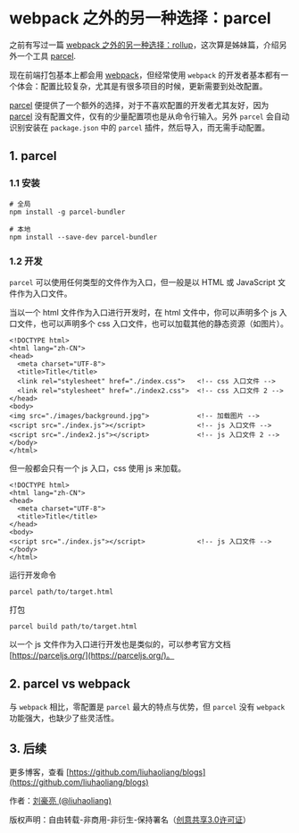 # webpack 之外的另一种选择：parcel

之前有写过一篇 [webpack 之外的另一种选择：rollup](https://github.com/liuhaoliang/blogs/blob/master/advanced/6.md)，这次算是姊妹篇，介绍另外一个工具 [parcel](https://github.com/parcel-bundler/parcel).

现在前端打包基本上都会用 [webpack](https://github.com/webpack/webpack)，但经常使用 `webpack` 的开发者基本都有一个体会：配置比较复杂，尤其是有很多项目的时候，更新需要到处改配置。

[parcel](https://github.com/parcel-bundler/parcel) 便提供了一个额外的选择，对于不喜欢配置的开发者尤其友好，因为 [parcel](https://github.com/parcel-bundler/parcel) 没有配置文件，仅有的少量配置项也是从命令行输入。另外 `parcel` 会自动识别安装在 `package.json` 中的 `parcel` 插件，然后导入，而无需手动配置。

## 1. parcel

### 1.1 安装

```
# 全局
npm install -g parcel-bundler

# 本地
npm install --save-dev parcel-bundler
```

### 1.2 开发

`parcel` 可以使用任何类型的文件作为入口，但一般是以 HTML 或 JavaScript 文件作为入口文件。

当以一个 html 文件作为入口进行开发时，在 html 文件中，你可以声明多个 js 入口文件，也可以声明多个 css 入口文件，也可以加载其他的静态资源（如图片）。 

```
<!DOCTYPE html>
<html lang="zh-CN">
<head>
  <meta charset="UTF-8">
  <title>Title</title>
  <link rel="stylesheet" href="./index.css">   <!-- css 入口文件 -->
  <link rel="stylesheet" href="./index2.css">  <!-- css 入口文件 2 -->
</head>
<body>
<img src="./images/background.jpg">            <!-- 加载图片 -->
<script src="./index.js"></script>             <!-- js 入口文件 -->
<script src="./index2.js"></script>            <!-- js 入口文件 2 -->
</body>
</html>
```

但一般都会只有一个 js 入口，css 使用 js 来加载。

```
<!DOCTYPE html>
<html lang="zh-CN">
<head>
  <meta charset="UTF-8">
  <title>Title</title>
</head>
<body>
<script src="./index.js"></script>             <!-- js 入口文件 -->
</body>
</html>
```

运行开发命令

```
parcel path/to/target.html
```

打包

```
parcel build path/to/target.html
```

以一个 js 文件作为入口进行开发也是类似的，可以参考官方文档 [https://parceljs.org/](https://parceljs.org/)。 

## 2. parcel vs webpack

与 `webpack` 相比，零配置是 `parcel` 最大的特点与优势，但 `parcel` 没有 `webpack` 功能强大，也缺少了些灵活性。 

## 3. 后续

更多博客，查看 [https://github.com/liuhaoliang/blogs](https://github.com/liuhaoliang/blogs)

作者：[刘豪亮 (@liuhaoliang)](https://github.com/liuhaoliang)

版权声明：自由转载-非商用-非衍生-保持署名（[创意共享3.0许可证](https://creativecommons.org/licenses/by-nc-nd/3.0/deed.zh)）
